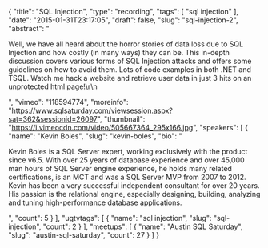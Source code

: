 {
  "title": "SQL Injection",
  "type": "recording",
  "tags": [
    "sql injection"
  ],
  "date": "2015-01-31T23:17:05",
  "draft": false,
  "slug": "sql-injection-2",
  "abstract": "<p>Well, we have all heard about the horror stories of data loss due to SQL Injection and how costly (in many ways) they can be. This in-depth discussion covers various forms of SQL Injection attacks and offers some guidelines on how to avoid them. Lots of code examples in both .NET and TSQL. Watch me hack a website and retrieve user data in just 3 hits on an unprotected html page!\r\n</p>",
  "vimeo": "118594774",
  "moreinfo": "https://www.sqlsaturday.com/viewsession.aspx?sat=362&sessionid=26097",
  "thumbnail": "https://i.vimeocdn.com/video/505667364_295x166.jpg",
  "speakers": [
    {
      "name": "Kevin Boles",
      "slug": "kevin-boles",
      "bio": "<p>Kevin Boles is a SQL Server expert, working exclusively with the product since v6.5. With over 25 years of database experience and over 45,000 man hours of SQL Server engine experience, he holds many related certifications, is an MCT and was a SQL Server MVP from 2007 to 2012. Kevin has been a very successful independent consultant for over 20 years. His passion is the relational engine, especially designing, building, analyzing and tuning high-performance database applications.</p>",
      "count": 5
    }
  ],
  "ugtvtags": [
    {
      "name": "sql injection",
      "slug": "sql-injection",
      "count": 2
    }
  ],
  "meetups": [
    {
      "name": "Austin SQL Saturday",
      "slug": "austin-sql-saturday",
      "count": 27
    }
  ]
}
